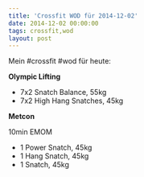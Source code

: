 ```yaml
---
title: 'Crossfit WOD für 2014-12-02'
date: 2014-12-02 00:00:00 
tags: crossfit,wod
layout: post
---
```

Mein #crossfit #wod für heute:

**Olympic Lifting**

* 7x2 Snatch Balance, 55kg
* 7x2 High Hang Snatches, 45kg

**Metcon**

10min EMOM

* 1 Power Snatch, 45kg
* 1 Hang Snatch, 45kg
* 1 Snatch, 45kg

